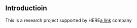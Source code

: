 ## Introductioin
This is a research project supported by HERE[a link](https://www.here.com/en) company
